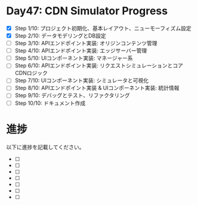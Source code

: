 # Day47: CDN Simulator Progress

- [x] Step 1/10: プロジェクト初期化、基本レイアウト、ニューモーフィズム設定
- [x] Step 2/10: データモデリングとDB設定
- [ ] Step 3/10: APIエンドポイント実装: オリジンコンテンツ管理
- [ ] Step 4/10: APIエンドポイント実装: エッジサーバー管理
- [ ] Step 5/10: UIコンポーネント実装: マネージャー系
- [ ] Step 6/10: APIエンドポイント実装: リクエストシミュレーションとコアCDNロジック
- [ ] Step 7/10: UIコンポーネント実装: シミュレータと可視化
- [ ] Step 8/10: APIエンドポイント実装 & UIコンポーネント実装: 統計情報
- [ ] Step 9/10: デバッグとテスト、リファクタリング
- [ ] Step 10/10: ドキュメント作成

# 進捗

以下に進捗を記載してください。


- [ ] 
- [ ] 
- [ ] 
- [ ] 
- [ ] 
- [ ] 
- [ ] 
